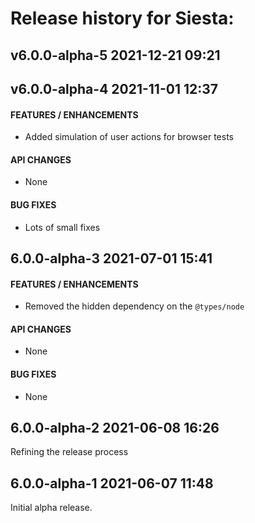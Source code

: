 # Release history for Siesta:

## v6.0.0-alpha-5        2021-12-21 09:21

## v6.0.0-alpha-4        2021-11-01 12:37

#### FEATURES / ENHANCEMENTS

- Added simulation of user actions for browser tests

#### API CHANGES

- None

#### BUG FIXES

- Lots of small fixes


## 6.0.0-alpha-3        2021-07-01 15:41

#### FEATURES / ENHANCEMENTS

- Removed the hidden dependency on the `@types/node`

#### API CHANGES

- None

#### BUG FIXES

- None


## 6.0.0-alpha-2        2021-06-08 16:26

Refining the release process


## 6.0.0-alpha-1        2021-06-07 11:48

Initial alpha release.

